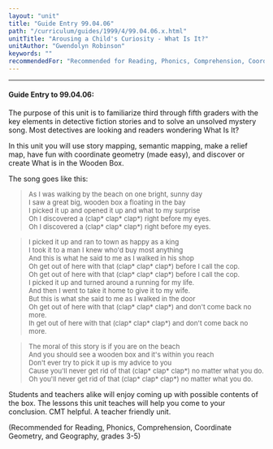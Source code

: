 ```yaml
---
layout: "unit"
title: "Guide Entry 99.04.06"
path: "/curriculum/guides/1999/4/99.04.06.x.html"
unitTitle: "Arousing a Child's Curiosity - What Is It?"
unitAuthor: "Gwendolyn Robinson"
keywords: ""
recommendedFor: "Recommended for Reading, Phonics, Comprehension, Coordinate Geometry, and Geography, grades 3-5."
---
```

<body>
<hr/>
<h4>
Guide Entry to 99.04.06:
</h4>
<p>The purpose of this unit is to familiarize third through fifth graders with the key elements in detective fiction stories and to solve an unsolved mystery song.  Most detectives are looking and readers wondering What Is It?</p>
<p>
In this unit you will use story mapping, semantic mapping, make a relief map, have fun with coordinate geometry (made easy), and discover or create What is in the Wooden Box.
</p>
<p>
The song goes like this:
</p>
<blockquote>
<dl>
<font size="-1">
<dt>
As I was walking by the beach on one bright, sunny day
<dt>
I saw a great big, wooden box a floating in the bay
<dt>
I picked it up and opened it up and what to my surprise
<dt>
Oh I discovered a (clap* clap* clap*) right before my eyes.
<dt>
Oh I discovered a (clap* clap* clap*) right before my eyes.
</dt>
</dt>
</dt>
</dt>
</dt>
</font>
</dl>
</blockquote>
<blockquote>
<dl>
<font size="-1">
<dt>
I picked it up and ran to town as happy as a king
<dt>
I took it to a man I knew who'd buy most anything
<dt>
And this is what he said to me as I walked in his shop
<dt>
Oh get out of here with that (clap* clap* clap*) before I call the cop.
<dt>
Oh get out of here with that (clap* clap* clap*) before I call the cop.
<dt>
<dt>
I picked it up and turned around a running for my life.
<dt>
And then I went to take it home to give it to my wife.
<dt>
But this is what she said to me as I walked in the door
<dt>
Oh get out of here with that (clap* clap* clap*) and don't come back no more.
<dt>
Ih get out of here with that (clap* clap* clap*) and don't come back no more.
</dt>
</dt>
</dt>
</dt>
</dt>
</dt>
</dt>
</dt>
</dt>
</dt>
</dt>
</font>
</dl>
</blockquote>
<blockquote>
<dl>
<font size="-1">
<dt>
The moral of this story is if you are on the beach
<dt>
And you should see a wooden box and it's within you reach
<dt>
Don't ever try to pick it up is my advice to you
<dt>
Cause you'll never get rid of that (clap* clap* clap*) no matter what you do.
<dt>
Oh you'll never get rid of that (clap* clap* clap*) no matter what you do.
</dt>
</dt>
</dt>
</dt>
</dt>
</font>
</dl>
</blockquote>
<p>Students and teachers alike will enjoy coming up with possible contents of the box.  The lessons this unit teaches will help you come to your conclusion.  CMT helpful.  A teacher friendly unit.</p>
<p>
(Recommended for Reading, Phonics, Comprehension, Coordinate Geometry, and Geography, grades 3-5)
</p>
</body>
